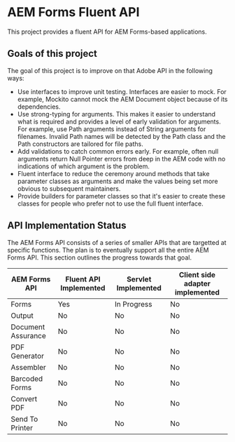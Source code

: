 # AEM Forms Fluent API

This project provides a fluent API for AEM Forms-based applications.

## Goals of this project

The goal of this project is to improve on that Adobe API in the following ways:

* Use interfaces to improve unit testing.  Interfaces are easier to mock.  For example, Mockito cannot mock the AEM Document object because of its dependencies. 
* Use strong-typing for arguments.  This makes it easier to understand what is required and provides a level of early validation for arguments.  For example, use Path arguments instead of String arguments for filenames.  Invalid Path names will be detected by the Path class and the Path constructors are tailored for file paths.
* Add validations to catch common errors early.  For example, often null arguments return Null Pointer errors from deep in the AEM code with no indications of which argument is the problem.
* Fluent interface to reduce the ceremony around methods that take parameter classes as arguments and make the values being set more obvious to subsequent maintainers.
* Provide builders for parameter classes so that it's easier to create these classes for people who prefer not to use the full fluent interface.

## API Implementation Status

The AEM Forms API consists of a series of smaller APIs that are targetted at specific functions.  The plan is to eventually support all the entire AEM Forms API.  This section outlines the progress towards that goal. 

| AEM Forms API | Fluent API Implemented | Servlet Implemented | Client side adapter implemented |
| ------------- | ---------------------- | ------------------- | ------------------------------- |
| Forms | Yes | In Progress | No |
| Output | No | No | No |
| Document Assurance | No | No | No |
| PDF Generator | No | No | No |
| Assembler | No | No | No |
| Barcoded Forms | No | No | No |
| Convert PDF | No | No | No |
| Send To Printer | No | No | No |

